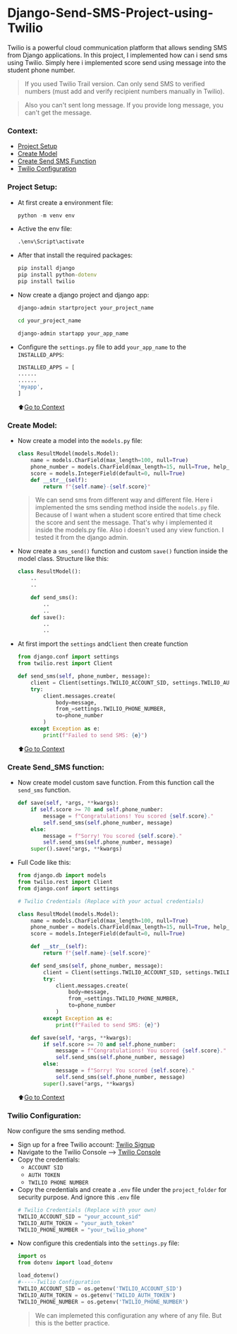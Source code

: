# Django-Send-SMS-Project-using-Twilio

Twilio is a powerful cloud communication platform that allows sending SMS from Django applications. In this project, I implemented how can i send sms using Twilio. Simply here i implemented score send using message into the student phone number.
> If you used Twilio Trail version. Can only send SMS to verified numbers (must add and verify recipient numbers manually in Twilio).

> Also you can't sent long message. If you provide long message, you can't get the message.

### Context:
- [Project Setup](#project-setup)
- [Create Model](#create-model)
- [Create Send SMS Function](#create-send_sms-function)
- [Twilio Configuration](#twilio-configuration)


### Project Setup:
- At first create a environment file:
    ```python
    python -m venv env
    ```
- Active the env file:
    ```cmd
    .\env\Script\activate
    ```
- After that install the required packages:
    ```cmd
    pip install django
    pip install python-dotenv
    pip install twilio
    ```
- Now create a django project and django app:
    ```cmd
    django-admin startproject your_project_name
    ```
    ```cmd
    cd your_project_name
    ```
    ```cmd
    django-admin startapp your_app_name
    ```
- Configure the `settings.py` file to add `your_app_name` to the `INSTALLED_APPS`:
    ```python
    INSTALLED_APPS = [
    ......
    ......
    'myapp',
    ]
    ```
    ⬆️[Go to Context](#context)

### Create Model:
- Now create a model into the `models.py` file:
    ```python
    class ResultModel(models.Model):
        name = models.CharField(max_length=100, null=True)
        phone_number = models.CharField(max_length=15, null=True, help_text="Enter phone number with country code (e.g., +8801712345678)")
        score = models.IntegerField(default=0, null=True)
        def __str__(self):
            return f"{self.name}-{self.score}"
    ```
    > We can send sms from different way and different file. Here i implemented the sms sending method inside the `models.py` file. Because of I want when a student score entired that time check the score and sent the message. That's why i implemented it inside the models.py file. Also i doesn't used any view function. I tested it from the django admin.
- Now create a `sms_send()` function and custom `save()` function inside the model class. Structure like this:
    ```python
    class ResultModel():
        ..
        ..

        def send_sms():
            ..
            ..
        def save():
            ..
            ..
    ```
- At first import the `settings` and`Client` then create function
    ```python
    from django.conf import settings
    from twilio.rest import Client

    def send_sms(self, phone_number, message):
        client = Client(settings.TWILIO_ACCOUNT_SID, settings.TWILIO_AUTH_TOKEN)      
        try:
            client.messages.create(
                body=message,
                from_=settings.TWILIO_PHONE_NUMBER,
                to=phone_number
            )
        except Exception as e:
            print(f"Failed to send SMS: {e}")
    ```
    ⬆️[Go to Context](#context)

### Create Send_SMS function:
- Now create model custom save function. From this function call the `send_sms` function.
    ```python
    def save(self, *args, **kwargs):
        if self.score >= 70 and self.phone_number:
            message = f"Congratulations! You scored {self.score}."
            self.send_sms(self.phone_number, message)
        else:
            message = f"Sorry! You scored {self.score}."
            self.send_sms(self.phone_number, message)
        super().save(*args, **kwargs)
    ```
- Full Code like this:
    ```python
    from django.db import models
    from twilio.rest import Client
    from django.conf import settings

    # Twilio Credentials (Replace with your actual credentials)

    class ResultModel(models.Model):
        name = models.CharField(max_length=100, null=True)
        phone_number = models.CharField(max_length=15, null=True, help_text="Enter phone number with country code (e.g., +8801712345678)")
        score = models.IntegerField(default=0, null=True)

        def __str__(self):
            return f"{self.name}-{self.score}"

        def send_sms(self, phone_number, message):
            client = Client(settings.TWILIO_ACCOUNT_SID, settings.TWILIO_AUTH_TOKEN)      
            try:
                client.messages.create(
                    body=message,
                    from_=settings.TWILIO_PHONE_NUMBER,
                    to=phone_number
                )
            except Exception as e:
                print(f"Failed to send SMS: {e}")

        def save(self, *args, **kwargs):
            if self.score >= 70 and self.phone_number:
                message = f"Congratulations! You scored {self.score}."
                self.send_sms(self.phone_number, message)
            else:
                message = f"Sorry! You scored {self.score}."
                self.send_sms(self.phone_number, message)
            super().save(*args, **kwargs)
    ```
    
    ⬆️[Go to Context](#context)

### Twilio Configuration:
Now configure the sms sending method.
- Sign up for a free Twilio account: [Twilio Signup](https://www.twilio.com/)
- Navigate to the Twilio Console --> [Twilio Console](https://www.twilio.com/console)
- Copy the credentials:
    - `ACCOUNT SID`
    - `AUTH TOKEN`
    - `TWILIO PHONE NUMBER`
- Copy the credentials and create a `.env` file under the `project_folder` for security purpose. And ignore this `.env` file
    ```python
    # Twilio Credentials (Replace with your own)
    TWILIO_ACCOUNT_SID = "your_account_sid"
    TWILIO_AUTH_TOKEN = "your_auth_token"
    TWILIO_PHONE_NUMBER = "your_twilio_phone"
    ```
- Now configure this credentials into the `settings.py` file:
    ```python
    import os
    from dotenv import load_dotenv

    load_dotenv()
    #-----Twilio Configuration
    TWILIO_ACCOUNT_SID = os.getenv('TWILIO_ACCOUNT_SID')
    TWILIO_AUTH_TOKEN = os.getenv('TWILIO_AUTH_TOKEN')
    TWILIO_PHONE_NUMBER = os.getenv('TWILIO_PHONE_NUMBER')
    ```
    > We can implemeted this configuration any where of any file. But this is the better practice.

